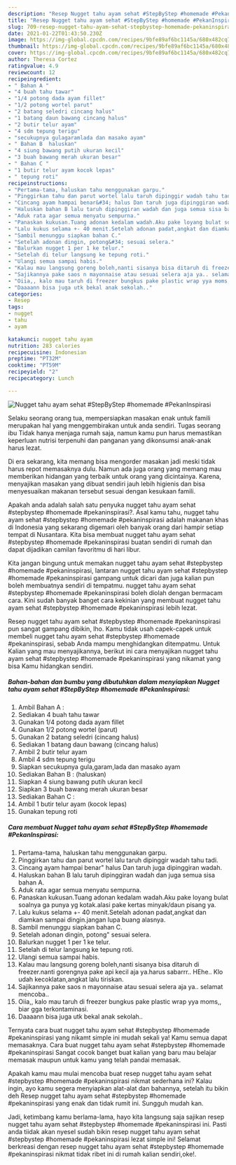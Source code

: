 ```yaml
---
description: "Resep Nugget tahu ayam sehat #StepByStep #homemade #PekanInspirasi Sederhana dan Mudah Dibuat"
title: "Resep Nugget tahu ayam sehat #StepByStep #homemade #PekanInspirasi Sederhana dan Mudah Dibuat"
slug: 709-resep-nugget-tahu-ayam-sehat-stepbystep-homemade-pekaninspirasi-sederhana-dan-mudah-dibuat
date: 2021-01-22T01:43:50.230Z
image: https://img-global.cpcdn.com/recipes/9bfe89af6bc1145a/680x482cq70/nugget-tahu-ayam-sehat-stepbystep-homemade-pekaninspirasi-foto-resep-utama.jpg
thumbnail: https://img-global.cpcdn.com/recipes/9bfe89af6bc1145a/680x482cq70/nugget-tahu-ayam-sehat-stepbystep-homemade-pekaninspirasi-foto-resep-utama.jpg
cover: https://img-global.cpcdn.com/recipes/9bfe89af6bc1145a/680x482cq70/nugget-tahu-ayam-sehat-stepbystep-homemade-pekaninspirasi-foto-resep-utama.jpg
author: Theresa Cortez
ratingvalue: 4.9
reviewcount: 12
recipeingredient:
- " Bahan A "
- "4 buah tahu tawar"
- "1/4 potong dada ayam fillet"
- "1/2 potong wortel parut"
- "2 batang seledri cincang halus"
- "1 batang daun bawang cincang halus"
- "2 butir telur ayam"
- "4 sdm tepung terigu"
- "secukupnya gulagaramlada dan masako ayam"
- " Bahan B  haluskan"
- "4 siung bawang putih ukuran kecil"
- "3 buah bawang merah ukuran besar"
- " Bahan C "
- "1 butir telur ayam kocok lepas"
- " tepung roti"
recipeinstructions:
- "Pertama-tama, haluskan tahu menggunakan garpu."
- "Pinggirkan tahu dan parut wortel lalu taruh dipinggir wadah tahu tadi."
- "Cincang ayam hampai benar&#34; halus Dan taruh juga dipinggiran wadah."
- "Haluskan bahan B lalu taruh dipinggiran wadah dan juga semua sisa bahan A."
- "Aduk rata agar semua menyatu sempurna."
- "Panaskan kukusan.Tuang adonan kedalam wadah.Aku pake loyang bulat soalnya ga punya yg kotak.alasi pake kertas minyak/daun pisang ya."
- "Lalu kukus selama +- 40 menit.Setelah adonan padat,angkat dan diamkan sampai dingin.jangan lupa buang alasnya."
- "Sambil menunggu siapkan bahan C."
- "Setelah adonan dingin, potong&#34; sesuai selera."
- "Balurkan nugget 1 per 1 ke telur."
- "Setelah di telur langsung ke tepung roti."
- "Ulangi semua sampai habis."
- "Kalau mau langsung goreng boleh,nanti sisanya bisa ditaruh di freezer.nanti gorengnya pake api kecil aja ya.harus sabarrr.. HEhe.. Klo udah kecoklatan,angkat lalu tiriskan."
- "Sajikannya pake saos n mayonnaise atau sesuai selera aja ya.. selamat mencoba.."
- "Oiia,, kalo mau taruh di freezer bungkus pake plastic wrap yya moms,, biar gga terkontaminasi."
- "Daaaann bisa juga utk bekal anak sekolah.."
categories:
- Resep
tags:
- nugget
- tahu
- ayam

katakunci: nugget tahu ayam 
nutrition: 283 calories
recipecuisine: Indonesian
preptime: "PT32M"
cooktime: "PT59M"
recipeyield: "2"
recipecategory: Lunch

---
```



![Nugget tahu ayam sehat #StepByStep #homemade #PekanInspirasi](https://img-global.cpcdn.com/recipes/9bfe89af6bc1145a/680x482cq70/nugget-tahu-ayam-sehat-stepbystep-homemade-pekaninspirasi-foto-resep-utama.jpg)

Selaku seorang orang tua, mempersiapkan masakan enak untuk famili merupakan hal yang menggembirakan untuk anda sendiri. Tugas seorang ibu Tidak hanya menjaga rumah saja, namun kamu pun harus memastikan keperluan nutrisi terpenuhi dan panganan yang dikonsumsi anak-anak harus lezat.

Di era  sekarang, kita memang bisa mengorder masakan jadi meski tidak harus repot memasaknya dulu. Namun ada juga orang yang memang mau memberikan hidangan yang terbaik untuk orang yang dicintainya. Karena, menyajikan masakan yang dibuat sendiri jauh lebih higienis dan bisa menyesuaikan makanan tersebut sesuai dengan kesukaan famili. 



Apakah anda adalah salah satu penyuka nugget tahu ayam sehat #stepbystep #homemade #pekaninspirasi?. Asal kamu tahu, nugget tahu ayam sehat #stepbystep #homemade #pekaninspirasi adalah makanan khas di Indonesia yang sekarang digemari oleh banyak orang dari hampir setiap tempat di Nusantara. Kita bisa membuat nugget tahu ayam sehat #stepbystep #homemade #pekaninspirasi buatan sendiri di rumah dan dapat dijadikan camilan favoritmu di hari libur.

Kita jangan bingung untuk memakan nugget tahu ayam sehat #stepbystep #homemade #pekaninspirasi, lantaran nugget tahu ayam sehat #stepbystep #homemade #pekaninspirasi gampang untuk dicari dan juga kalian pun boleh membuatnya sendiri di tempatmu. nugget tahu ayam sehat #stepbystep #homemade #pekaninspirasi boleh diolah dengan bermacam cara. Kini sudah banyak banget cara kekinian yang membuat nugget tahu ayam sehat #stepbystep #homemade #pekaninspirasi lebih lezat.

Resep nugget tahu ayam sehat #stepbystep #homemade #pekaninspirasi pun sangat gampang dibikin, lho. Kamu tidak usah capek-capek untuk membeli nugget tahu ayam sehat #stepbystep #homemade #pekaninspirasi, sebab Anda mampu menghidangkan ditempatmu. Untuk Kalian yang mau menyajikannya, berikut ini cara menyajikan nugget tahu ayam sehat #stepbystep #homemade #pekaninspirasi yang nikamat yang bisa Kamu hidangkan sendiri.

<!--inarticleads1-->

##### Bahan-bahan dan bumbu yang dibutuhkan dalam menyiapkan Nugget tahu ayam sehat #StepByStep #homemade #PekanInspirasi:

1. Ambil  Bahan A :
1. Sediakan 4 buah tahu tawar
1. Gunakan 1/4 potong dada ayam fillet
1. Gunakan 1/2 potong wortel (parut)
1. Gunakan 2 batang seledri (cincang halus)
1. Sediakan 1 batang daun bawang (cincang halus)
1. Ambil 2 butir telur ayam
1. Ambil 4 sdm tepung terigu
1. Siapkan secukupnya gula,garam,lada dan masako ayam
1. Sediakan  Bahan B : (haluskan)
1. Siapkan 4 siung bawang putih ukuran kecil
1. Siapkan 3 buah bawang merah ukuran besar
1. Sediakan  Bahan C :
1. Ambil 1 butir telur ayam (kocok lepas)
1. Gunakan  tepung roti




<!--inarticleads2-->

##### Cara membuat Nugget tahu ayam sehat #StepByStep #homemade #PekanInspirasi:

1. Pertama-tama, haluskan tahu menggunakan garpu.
1. Pinggirkan tahu dan parut wortel lalu taruh dipinggir wadah tahu tadi.
1. Cincang ayam hampai benar&#34; halus Dan taruh juga dipinggiran wadah.
1. Haluskan bahan B lalu taruh dipinggiran wadah dan juga semua sisa bahan A.
1. Aduk rata agar semua menyatu sempurna.
1. Panaskan kukusan.Tuang adonan kedalam wadah.Aku pake loyang bulat soalnya ga punya yg kotak.alasi pake kertas minyak/daun pisang ya.
1. Lalu kukus selama +- 40 menit.Setelah adonan padat,angkat dan diamkan sampai dingin.jangan lupa buang alasnya.
1. Sambil menunggu siapkan bahan C.
1. Setelah adonan dingin, potong&#34; sesuai selera.
1. Balurkan nugget 1 per 1 ke telur.
1. Setelah di telur langsung ke tepung roti.
1. Ulangi semua sampai habis.
1. Kalau mau langsung goreng boleh,nanti sisanya bisa ditaruh di freezer.nanti gorengnya pake api kecil aja ya.harus sabarrr.. HEhe.. Klo udah kecoklatan,angkat lalu tiriskan.
1. Sajikannya pake saos n mayonnaise atau sesuai selera aja ya.. selamat mencoba..
1. Oiia,, kalo mau taruh di freezer bungkus pake plastic wrap yya moms,, biar gga terkontaminasi.
1. Daaaann bisa juga utk bekal anak sekolah..




Ternyata cara buat nugget tahu ayam sehat #stepbystep #homemade #pekaninspirasi yang nikamt simple ini mudah sekali ya! Kamu semua dapat memasaknya. Cara buat nugget tahu ayam sehat #stepbystep #homemade #pekaninspirasi Sangat cocok banget buat kalian yang baru mau belajar memasak maupun untuk kamu yang telah pandai memasak.

Apakah kamu mau mulai mencoba buat resep nugget tahu ayam sehat #stepbystep #homemade #pekaninspirasi nikmat sederhana ini? Kalau ingin, ayo kamu segera menyiapkan alat-alat dan bahannya, setelah itu bikin deh Resep nugget tahu ayam sehat #stepbystep #homemade #pekaninspirasi yang enak dan tidak rumit ini. Sungguh mudah kan. 

Jadi, ketimbang kamu berlama-lama, hayo kita langsung saja sajikan resep nugget tahu ayam sehat #stepbystep #homemade #pekaninspirasi ini. Pasti anda tiidak akan nyesel sudah bikin resep nugget tahu ayam sehat #stepbystep #homemade #pekaninspirasi lezat simple ini! Selamat berkreasi dengan resep nugget tahu ayam sehat #stepbystep #homemade #pekaninspirasi nikmat tidak ribet ini di rumah kalian sendiri,oke!.

